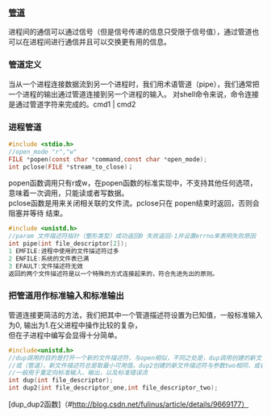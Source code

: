### [管道](#管道定义)
进程间的通信可以通过信号（但是信号传递的信息只受限于信号值），通过管道也可以在进程间进行通信并且可以交换更有用的信息。
### 管道定义
当从一个进程连接数据流到另一个进程时，我们用术语管道（pipe），我们通常把一个进程的输出通过管道连接到另一个进程的输入。
对shell命令来说，命令连接是通过管道字符来完成的。cmd1 | cmd2
### 进程管道
```c
#include <stdio.h>
//open_mode "r","w"
FILE *popen(const char *command,const char *open_mode);
int pclose(FILE *stream_to_close)；
```
popen函数调用只有r或w，在popen函数的标准实现中，不支持其他任何选项，意味着一次调用，只能读或者写数据。  
pclose函数是用来关闭相关联的文件流。pclose只在 popen结束时返回，否则会阻塞并等待 结束。  
```c
#include <unistd.h>
//param 文件描述符指针（整形类型）成功返回0 失败返回-1并设置errno来表明失败原因
int pipe(int file_descriptor[2]);  
1 EMFILE:进程中使用的文件描述符过多  
2 ENFILE:系统的文件表已满  
3 EFAULT:文件描述符无效  
返回的两个文件描述符是以一个特殊的方式连接起来的，符合先进先出的原则。
```  
### 把管道用作标准输入和标准输出  
管道连接更简洁的方法，我们把其中一个管道描述符设置为已知值，一般标准输入为0, 输出为1.在父进程中操作比较的复杂，  
但在子进程中编写会显得十分简单。
```c
#include<unistd.h>
//dup调用的目的是打开一个新的文件描述符，与open相似，不同之处是，dup调用创建的新文件描述符与作为它参数的描述符指向一个  
//或（管道），新文件描述符总是取最小可用值。dup2创建的新文件描述符与参数two相同，或者是第一个大于改参数的可用值
//一般用于重定向标准输入，输出，以及标准错误流
int dup(int file_descriptor);
int dup2(int file_descriptor_one,int file_descriptor_two);
```  
[dup_dup2函数]（#http://blog.csdn.net/fulinus/article/details/9669177）  

[zhihu]:https://www.zhihu.com/people/jellywong "我的知乎，欢迎关注"
